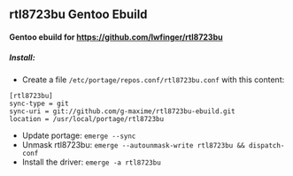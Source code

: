 ## rtl8723bu Gentoo Ebuild

#### Gentoo ebuild for https://github.com/lwfinger/rtl8723bu

##### Install:
- Create a file `/etc/portage/repos.conf/rtl8723bu.conf` with this content:
```
[rtl8723bu]
sync-type = git
sync-uri = git://github.com/g-maxime/rtl8723bu-ebuild.git
location = /usr/local/portage/rtl8723bu
```

- Update portage: `emerge --sync`
- Unmask rtl8723bu: `emerge --autounmask-write rtl8723bu && dispatch-conf`
- Install the driver:  `emerge -a rtl8723bu`

